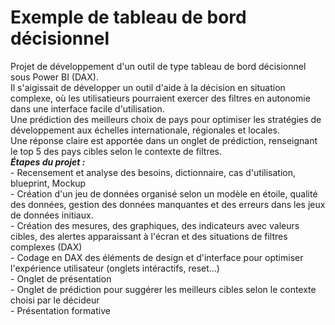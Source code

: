 # Exemple de tableau de bord décisionnel
Projet de développement d'un outil de type tableau de bord décisionnel sous Power BI (DAX).   
Il s'aigissait de développer un outil d'aide à la décision en situation complexe, où les utilisatieurs pourraient exercer des filtres en autonomie dans une interface facile d'utilisation.  
Une prédiction des meilleurs choix de pays pour optimiser les stratégies de développement aux échelles internationale, régionales et locales.  
Une réponse claire est apportée dans un onglet de prédiction, renseignant le top 5 des pays cibles selon le contexte de filtres.   
***Étapes du projet :***   
    - Recensement et analyse des besoins, dictionnaire, cas d'utilisation, blueprint, Mockup   
    - Création d'un jeu de données organisé selon un modèle en étoile, qualité des données, gestion des données manquantes et des erreurs dans les jeux de données initiaux.  
    - Création des mesures, des graphiques, des indicateurs avec valeurs cibles, des alertes apparaissant à l'écran et des situations de filtres complexes (DAX)  
    - Codage en DAX des éléments de design et d'interface pour optimiser l'expérience utilisateur (onglets intéractifs, reset...)  
    - Onglet de présentation  
    - Onglet de prédiction pour suggérer les meilleurs cibles selon le contexte choisi par le décideur  
    - Présentation formative

